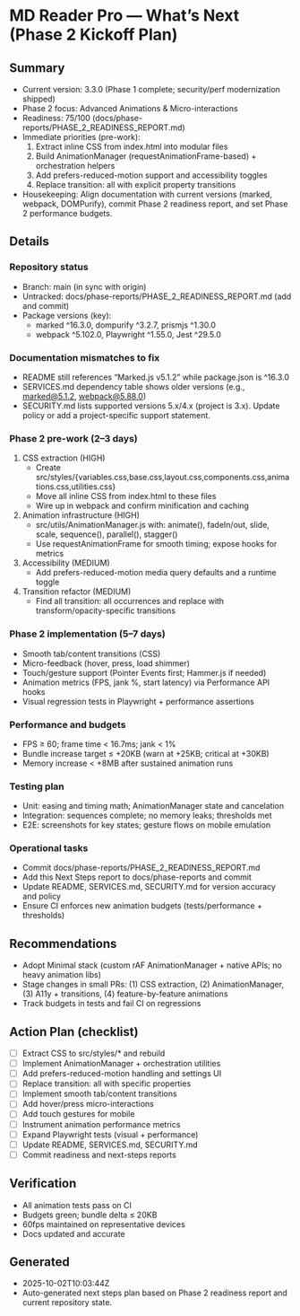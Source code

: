 # MD Reader Pro — What’s Next (Phase 2 Kickoff Plan)

## Summary
- Current version: 3.3.0 (Phase 1 complete; security/perf modernization shipped)
- Phase 2 focus: Advanced Animations & Micro-interactions
- Readiness: 75/100 (docs/phase-reports/PHASE_2_READINESS_REPORT.md)
- Immediate priorities (pre-work):
  1) Extract inline CSS from index.html into modular files
  2) Build AnimationManager (requestAnimationFrame-based) + orchestration helpers
  3) Add prefers-reduced-motion support and accessibility toggles
  4) Replace transition: all with explicit property transitions
- Housekeeping: Align documentation with current versions (marked, webpack, DOMPurify), commit Phase 2 readiness report, and set Phase 2 performance budgets.

## Details
### Repository status
- Branch: main (in sync with origin)
- Untracked: docs/phase-reports/PHASE_2_READINESS_REPORT.md (add and commit)
- Package versions (key):
  - marked ^16.3.0, dompurify ^3.2.7, prismjs ^1.30.0
  - webpack ^5.102.0, Playwright ^1.55.0, Jest ^29.5.0

### Documentation mismatches to fix
- README still references “Marked.js v5.1.2” while package.json is ^16.3.0
- SERVICES.md dependency table shows older versions (e.g., marked@5.1.2, webpack@5.88.0)
- SECURITY.md lists supported versions 5.x/4.x (project is 3.x). Update policy or add a project-specific support statement.

### Phase 2 pre-work (2–3 days)
1) CSS extraction (HIGH)
   - Create src/styles/{variables.css,base.css,layout.css,components.css,animations.css,utilities.css}
   - Move all inline CSS from index.html to these files
   - Wire up in webpack and confirm minification and caching
2) Animation infrastructure (HIGH)
   - src/utils/AnimationManager.js with: animate(), fadeIn/out, slide, scale, sequence(), parallel(), stagger()
   - Use requestAnimationFrame for smooth timing; expose hooks for metrics
3) Accessibility (MEDIUM)
   - Add prefers-reduced-motion media query defaults and a runtime toggle
4) Transition refactor (MEDIUM)
   - Find all transition: all occurrences and replace with transform/opacity-specific transitions

### Phase 2 implementation (5–7 days)
- Smooth tab/content transitions (CSS)
- Micro-feedback (hover, press, load shimmer)
- Touch/gesture support (Pointer Events first; Hammer.js if needed)
- Animation metrics (FPS, jank %, start latency) via Performance API hooks
- Visual regression tests in Playwright + performance assertions

### Performance and budgets
- FPS ≥ 60; frame time < 16.7ms; jank < 1%
- Bundle increase target ≤ +20KB (warn at +25KB; critical at +30KB)
- Memory increase < +8MB after sustained animation runs

### Testing plan
- Unit: easing and timing math; AnimationManager state and cancelation
- Integration: sequences complete; no memory leaks; thresholds met
- E2E: screenshots for key states; gesture flows on mobile emulation

### Operational tasks
- Commit docs/phase-reports/PHASE_2_READINESS_REPORT.md
- Add this Next Steps report to docs/phase-reports and commit
- Update README, SERVICES.md, SECURITY.md for version accuracy and policy
- Ensure CI enforces new animation budgets (tests/performance + thresholds)

## Recommendations
- Adopt Minimal stack (custom rAF AnimationManager + native APIs; no heavy animation libs)
- Stage changes in small PRs: (1) CSS extraction, (2) AnimationManager, (3) A11y + transitions, (4) feature-by-feature animations
- Track budgets in tests and fail CI on regressions

## Action Plan (checklist)
- [ ] Extract CSS to src/styles/* and rebuild
- [ ] Implement AnimationManager + orchestration utilities
- [ ] Add prefers-reduced-motion handling and settings UI
- [ ] Replace transition: all with specific properties
- [ ] Implement smooth tab/content transitions
- [ ] Add hover/press micro-interactions
- [ ] Add touch gestures for mobile
- [ ] Instrument animation performance metrics
- [ ] Expand Playwright tests (visual + performance)
- [ ] Update README, SERVICES.md, SECURITY.md
- [ ] Commit readiness and next-steps reports

## Verification
- All animation tests pass on CI
- Budgets green; bundle delta ≤ 20KB
- 60fps maintained on representative devices
- Docs updated and accurate

## Generated
- 2025-10-02T10:03:44Z
- Auto-generated next steps plan based on Phase 2 readiness report and current repository state.